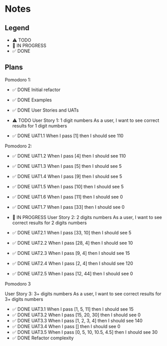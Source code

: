 # Notes

## Legend

- ⚠ TODO
- 🚧 IN PROGRESS
- ✅ DONE

## Plans

Pomodoro 1:

- ✅ DONE Initial refactor
- ✅ DONE Examples
- ✅ DONE User Stories and UATs

- ⚠ TODO User Story 1: 1 digit numbers
  As a user, I want to see correct results for 1 digit numbers

- ✅ DONE UAT1.1 When I pass [1] then I should see 110

Pomodoro 2:

- ✅ DONE UAT1.2 When I pass [4] then I should see 110
- ✅ DONE UAT1.3 When I pass [5] then I should see 5
- ✅ DONE UAT1.4 When I pass [9] then I should see 5
- ✅ DONE UAT1.5 When I pass [10] then I should see 5
- ✅ DONE UAT1.6 When I pass [11] then I should see 0
- ✅ DONE UAT1.7 When I pass [33] then I should see 0

- 🚧 IN PROGRESS User Story 2: 2 digits numbers
  As a user, I want to see correct results for 2 digits numbers

- ✅ DONE UAT2.1 When I pass [33, 10] then I should see 5
- ✅ DONE UAT2.2 When I pass [28, 4] then I should see 10
- ✅ DONE UAT2.3 When I pass [9, 4] then I should see 15
- ✅ DONE UAT2.4 When I pass [2, 4] then I should see 120
- ✅ DONE UAT2.5 When I pass [12, 44] then I should see 0

Pomodoro 3

User Story 3: 3+ digits numbers
As a user, I want to see correct results for 3+ digits numbers

- ✅ DONE UAT3.1 When I pass [1, 5, 11] then I should see 15
- ✅ DONE UAT3.2 When I pass [15, 20, 30] then I should see 0
- ✅ DONE UAT3.3 When I pass [1, 2, 3, 4] then I should see 140
- ✅ DONE UAT3.4 When I pass [] then I should see 0
- ✅ DONE UAT3.5 When I pass [0, 5, 10, 10.5, 4.5] then I should see 30
- ✅ DONE Refactor complexity
